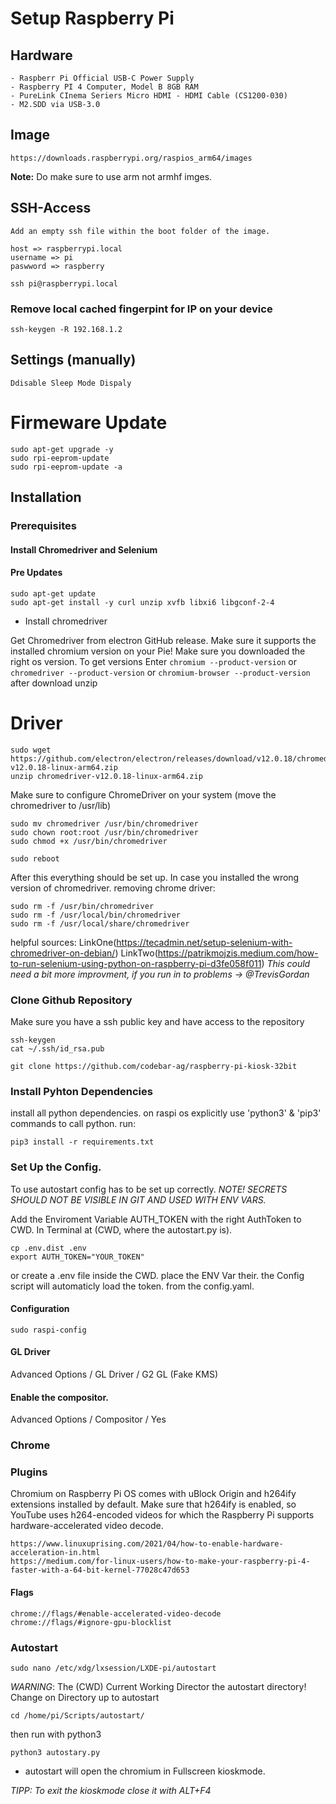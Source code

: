 # Setup Raspberry Pi

## Hardware

```
- Raspberr Pi Official USB-C Power Supply
- Raspberry PI 4 Computer, Model B 8GB RAM
- PureLink CInema Seriers Micro HDMI - HDMI Cable (CS1200-030)
- M2.SDD via USB-3.0
```

## Image

```
https://downloads.raspberrypi.org/raspios_arm64/images
```

**Note:** Do make sure to use arm not armhf imges.

## SSH-Access

```
Add an empty ssh file within the boot folder of the image.

host => raspberrypi.local
username => pi
paswword => raspberry

ssh pi@raspberrypi.local

```

### Remove local cached fingerpint for IP on your device

```
ssh-keygen -R 192.168.1.2
```

## Settings (manually)

```
Ddisable Sleep Mode Dispaly
```

# Firmeware Update

```
sudo apt-get upgrade -y
sudo rpi-eeprom-update
sudo rpi-eeprom-update -a
```

## Installation

### Prerequisites

#### Install Chromedriver and Selenium

#### Pre Updates

```
sudo apt-get update
sudo apt-get install -y curl unzip xvfb libxi6 libgconf-2-4

```

- Install chromedriver

Get Chromedriver from electron GitHub release. Make sure it supports the installed chromium version on your Pie!
Make sure you downloaded the right os version. To get versions Enter `chromium --product-version`
or `chromedriver --product-version` or `chromium-browser --product-version`
after download unzip

# Driver

```
sudo wget https://github.com/electron/electron/releases/download/v12.0.18/chromedriver-v12.0.18-linux-arm64.zip
unzip chromedriver-v12.0.18-linux-arm64.zip
```

Make sure to configure ChromeDriver on your system (move the chromedriver to /usr/lib)

```
sudo mv chromedriver /usr/bin/chromedriver
sudo chown root:root /usr/bin/chromedriver
sudo chmod +x /usr/bin/chromedriver

sudo reboot

```

After this everything should be set up. In case you installed the wrong version of chromedriver. removing chrome driver:

```
sudo rm -f /usr/bin/chromedriver 
sudo rm -f /usr/local/bin/chromedriver 
sudo rm -f /usr/local/share/chromedriver
``` 

helpful sources:
LinkOne(https://tecadmin.net/setup-selenium-with-chromedriver-on-debian/)
LinkTwo(https://patrikmojzis.medium.com/how-to-run-selenium-using-python-on-raspberry-pi-d3fe058f011)
_This could need a bit more improvment, if you run in to problems -> @TrevisGordan_

### Clone Github Repository

Make sure you have a ssh public key and have access to the repository

```
ssh-keygen
cat ~/.ssh/id_rsa.pub

git clone https://github.com/codebar-ag/raspberry-pi-kiosk-32bit
```


### Install Pyhton Dependencies

install all python dependencies. on raspi os explicitly use 'python3' & 'pip3' commands to call python. run:

```
pip3 install -r requirements.txt
```

### Set Up the Config.

To use autostart config has to be set up correctly.
_NOTE! SECRETS SHOULD NOT BE VISIBLE IN GIT AND USED WITH ENV VARS._

Add the Enviroment Variable AUTH_TOKEN with the right AuthToken to CWD. In Terminal at (CWD, where the autostart.py is).

```
cp .env.dist .env
export AUTH_TOKEN="YOUR_TOKEN"
```

or create a .env file inside the CWD. place the ENV Var their. the Config script will automaticly load the token. from
the config.yaml.

#### Configuration

```
sudo raspi-config
```

#### GL Driver

Advanced Options / GL Driver / G2 GL (Fake KMS)

#### Enable the compositor.

Advanced Options / Compositor / Yes

### Chrome

### Plugins 
Chromium on Raspberry Pi OS comes with uBlock Origin and h264ify extensions installed by default. Make sure that h264ify
is enabled, so YouTube uses h264-encoded videos for which the Raspberry Pi supports hardware-accelerated video decode.

```
https://www.linuxuprising.com/2021/04/how-to-enable-hardware-acceleration-in.html
https://medium.com/for-linux-users/how-to-make-your-raspberry-pi-4-faster-with-a-64-bit-kernel-77028c47d653
```

#### Flags

```
chrome://flags/#enable-accelerated-video-decode
chrome://flags/#ignore-gpu-blocklist
```

### Autostart

```
sudo nano /etc/xdg/lxsession/LXDE-pi/autostart
```

*WARNING*: The (CWD) Current Working Director the autostart directory!
Change on Directory up to autostart

```
cd /home/pi/Scripts/autostart/
```

then run with python3

```
python3 autostary.py
```

- autostart will open the chromium in Fullscreen kioskmode.

_TIPP: To exit the kioskmode close it with ALT+F4_
